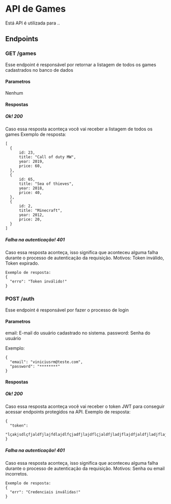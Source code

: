 # API de Games
Está API é utilizada para ..

## Endpoints
### GET /games
Esse endpoint é responsável por retornar a listagem de todos os games cadastrados no banco de dados
#### Parametros
Nenhum
#### Respostas
##### Ok! 200
Caso essa resposta aconteça você vai receber a listagem de todos os games
Exemplo de resposta:
```
[
  {
      id: 23,
      title: "Call of duty MW",
      year: 2019,
      price: 60,
  },
  {
      id: 65,
      title: "Sea of thieves",
      year: 2018,
      price: 40,
  },
  {
      id: 2,
      title: "Minecraft",
      year: 2012,
      price: 20,
  }
]
```
##### Falha na autenticação! 401
Caso essa resposta aconteça, isso significa que aconteceu alguma falha durante o processo de autenticação da requisição.
Motivos: Token inválido, Token expirado.
```
Exemplo de resposta:
{
  "erro": "Token inválido!"
}

```

### POST /auth
Esse endpoint é responsável por fazer o processo de login
#### Parametros
email: E-mail do usuário cadastrado no sistema.
password: Senha do usuário 

Exemplo:
```
{
  "email": "viniciusrm@teste.com",
  "password": "********"
}

```

#### Respostas
##### Ok! 200
Caso essa resposta aconteça você vai receber o token JWT para conseguir acessar endpoints protegidos na API.
Exemplo de resposta:
```
{
  "token": 
  "lçakjsdlçfjaldfjlajfdlajdlfçjadfjlajdflçjaldfjladjflajdfjaldfjladjflajkdflajdlfjalfdjlçajdkflçajsdflçjalfdjlajldfjalfd"
}
```
##### Falha na autenticação! 401
Caso essa resposta aconteça, isso significa que aconteceu alguma falha durante o processo de autenticação da requisição.
Motivos: Senha ou email incorretos.
```
Exemplo de resposta:
{
  "err": "Credenciais inválidas!"
}

```
